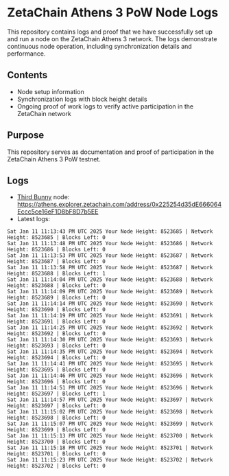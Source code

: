 # ZetaChain Athens 3 PoW Node Logs
This repository contains logs and proof that we have successfully set up and run a node on the ZetaChain Athens 3 network. The logs demonstrate continuous node operation, including synchronization details and performance.

## Contents
- Node setup information
- Synchronization logs with block height details
- Ongoing proof of work logs to verify active participation in the ZetaChain network

## Purpose
This repository serves as documentation and proof of participation in the ZetaChain Athens 3 PoW testnet.

## Logs

- [Third Bunny](https://thirdbunny.xyz/) node: https://athens.explorer.zetachain.com/address/0x225254d35dE666064Eccc5ce16eF1D8bF8D7b5EE
- Latest logs:
```
Sat Jan 11 11:13:43 PM UTC 2025 Your Node Height: 8523685 | Network Height: 8523685 | Blocks Left: 0
Sat Jan 11 11:13:48 PM UTC 2025 Your Node Height: 8523686 | Network Height: 8523686 | Blocks Left: 0
Sat Jan 11 11:13:53 PM UTC 2025 Your Node Height: 8523687 | Network Height: 8523687 | Blocks Left: 0
Sat Jan 11 11:13:58 PM UTC 2025 Your Node Height: 8523687 | Network Height: 8523688 | Blocks Left: 1
Sat Jan 11 11:14:04 PM UTC 2025 Your Node Height: 8523688 | Network Height: 8523688 | Blocks Left: 0
Sat Jan 11 11:14:09 PM UTC 2025 Your Node Height: 8523689 | Network Height: 8523689 | Blocks Left: 0
Sat Jan 11 11:14:14 PM UTC 2025 Your Node Height: 8523690 | Network Height: 8523690 | Blocks Left: 0
Sat Jan 11 11:14:19 PM UTC 2025 Your Node Height: 8523691 | Network Height: 8523691 | Blocks Left: 0
Sat Jan 11 11:14:25 PM UTC 2025 Your Node Height: 8523692 | Network Height: 8523692 | Blocks Left: 0
Sat Jan 11 11:14:30 PM UTC 2025 Your Node Height: 8523693 | Network Height: 8523693 | Blocks Left: 0
Sat Jan 11 11:14:35 PM UTC 2025 Your Node Height: 8523694 | Network Height: 8523694 | Blocks Left: 0
Sat Jan 11 11:14:41 PM UTC 2025 Your Node Height: 8523695 | Network Height: 8523695 | Blocks Left: 0
Sat Jan 11 11:14:46 PM UTC 2025 Your Node Height: 8523696 | Network Height: 8523696 | Blocks Left: 0
Sat Jan 11 11:14:51 PM UTC 2025 Your Node Height: 8523696 | Network Height: 8523697 | Blocks Left: 1
Sat Jan 11 11:14:57 PM UTC 2025 Your Node Height: 8523697 | Network Height: 8523697 | Blocks Left: 0
Sat Jan 11 11:15:02 PM UTC 2025 Your Node Height: 8523698 | Network Height: 8523698 | Blocks Left: 0
Sat Jan 11 11:15:07 PM UTC 2025 Your Node Height: 8523699 | Network Height: 8523699 | Blocks Left: 0
Sat Jan 11 11:15:13 PM UTC 2025 Your Node Height: 8523700 | Network Height: 8523700 | Blocks Left: 0
Sat Jan 11 11:15:18 PM UTC 2025 Your Node Height: 8523701 | Network Height: 8523701 | Blocks Left: 0
Sat Jan 11 11:15:23 PM UTC 2025 Your Node Height: 8523702 | Network Height: 8523702 | Blocks Left: 0
```
